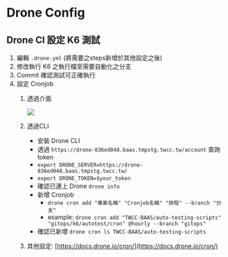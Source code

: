 # Drone Config

## Drone CI 設定 K6 測試
1. 編輯 `.drone.yml` (將需要之steps新增於其他設定之後)
2. 修改執行 K6 之執行檔至需要自動化之分支
3. Commit 確認測試可正確執行
4. 設定 Cronjob
   1. 透過介面
    
      ![](https://static-web-f6bbcbf9.baas.tmpstg.twcc.tw/drone/cronjob.PNG)

   2. 透過CLI
      * 安裝 Drone CLI
      * 透過 `https://drone-836ed048.baas.tmpstg.twcc.tw/account` 查詢 token
      * `export DRONE_SERVER=https://drone-836ed048.baas.tmpstg.twcc.tw/`
      * `export DRONE_TOKEN=$your_token`
      * 確認已連上 Drone `drone info`
      * 新增 Cronjob 
        * `drone cron add "專案名稱" "Cronjob名稱" "排程" --branch "分支"`
        * example: `drone cron add "TWCC-BAAS/auto-testing-scripts" "gitops/k6/autotest/cron" @hourly --branch "gitops"`
      * 確認已新增 `drone cron ls TWCC-BAAS/auto-testing-scripts`
   3. 其他設定: [https://docs.drone.io/cron/](https://docs.drone.io/cron/)


<!-- drone repo ls

export DRONE_SERVER=https://drone-836ed048.baas.tmpstg.twcc.tw/
export DRONE_TOKEN=foybfnmHZyp7jwCNrjMQvBEAe5NsHpMt -->
